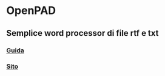 # OpenPAD

## Semplice word processor di file rtf e txt

### [Guida](https://sebastianodavolio.altervista.org/openpad/guida.html)
### [Sito](https://sebastianodavolio.altervista.org/openpad/)

